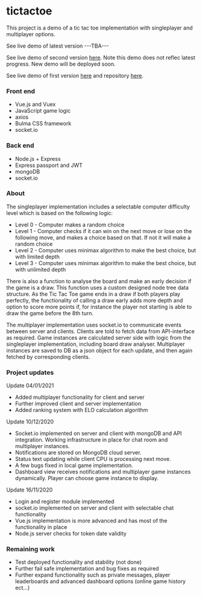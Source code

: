 # tictactoe

This project is a demo of a tic tac toe implementation with singleplayer and multiplayer options.

See live demo of latest version ---TBA---

See live demo of second version [here](https://shrouded-waters-13601.herokuapp.com/). Note this demo does not reflec latest progress. New demo will be deployed soon.

See live demo of first version [here](https://cryptic-sea-66034.herokuapp.com) and repository [here](https://github.com/aForsund/tictactoe).

### Front end

- Vue.js and Vuex
- JavaScript game logic
- axios
- Bulma CSS framework
- socket.io

### Back end

- Node.js + Express
- Express passport and JWT
- mongoDB
- socket.io

### About

The singleplayer implementation includes a selectable computer difficulty level which is based on the following logic:

- Level 0 - Computer makes a random choice
- Level 1 - Computer checks if it can win on the next move or lose on the following move, and makes a choice based on that. If not it will make a random choice
- Level 2 - Computer uses minimax algorithm to make the best choice, but with limited depth
- Level 3 - Computer uses minimax algorithm to make the best choice, but with unlimited depth

There is also a function to analyse the board and make an early decision if the game is a draw. This function uses a custom designed node tree data structure. As the Tic Tac Toe game ends in a draw if both players play perfectly, the functionality of calling a draw early adds more depth and option to score more points if, for instance the player not starting is able to draw the game before the 8th turn.

The multiplayer implementation uses socket.io to communicate events between server and clients. Clients are told to fetch data from API-interface as required. Game instances are calculated server side with logic from the singleplayer implementation, including board draw analyser. Multiplayer instances are saved to DB as a json object for each update, and then again fetched by corresponding clients.

### Project updates

Update 04/01/2021

- Added multiplayer functionality for client and server
- Further improved client and server implementation
- Added ranking system with ELO calculation algorithm

Update 10/12/2020

- Socket.io implemented on server and client with mongoDB and API integration. Working infrastructure in place for chat room and multiplayer instances.
- Notifications are stored on MongoDB cloud server.
- Status text updating while client CPU is processing next move.
- A few bugs fixed in local game implementation.
- Dashboard view receives notifications and multiplayer game instances dynamically. Player can choose game instance to display.

Update 16/11/2020

- Login and register module implemented
- socket.io implemented on server and client with selectable chat functionality
- Vue.js implementation is more advanced and has most of the functionality in place
- Node.js server checks for token date validity

### Remaining work

- Test deployed functionality and stability (not done)
- Further fail safe implementation and bug fixes as required
- Further expand functionality such as private messages, player leaderboards and advanced dashboard options (online game history ect...)
